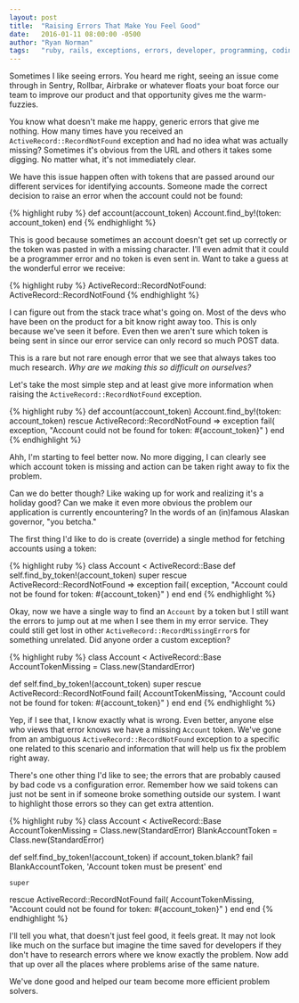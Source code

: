 ```yaml
---
layout: post
title:  "Raising Errors That Make You Feel Good"
date:   2016-01-11 08:00:00 -0500
author: "Ryan Norman"
tags:   "ruby, rails, exceptions, errors, developer, programming, coding"
---
```

Sometimes I like seeing errors. You heard me right, seeing an issue come through
in Sentry, Rollbar, Airbrake or whatever floats your boat force our team to
improve our product and that opportunity gives me the warm-fuzzies.

You know what doesn't make me happy, generic errors that give me nothing. How
many times have you received an `ActiveRecord::RecordNotFound` exception and had
no idea what was actually missing? Sometimes it's obvious from the URL and others
it takes some digging. No matter what, it's not immediately clear.

We have this issue happen often with tokens that are passed around our different
services for identifying accounts. Someone made the correct decision to raise
an error when the account could not be found:

{% highlight ruby %}
def account(account_token)
  Account.find_by!(token: account_token)
end
{% endhighlight %}

This is good because sometimes an account doesn't get set up correctly or the
token was pasted in with a missing character. I'll even admit that it could be
a programmer error and no token is even sent in. Want to take a guess at the
wonderful error we receive:

{% highlight ruby %}
ActiveRecord::RecordNotFound: ActiveRecord::RecordNotFound
{% endhighlight %}

I can figure out from the stack trace what's going on. Most of the devs who have
been on the product for a bit know right away too. This is only because we've seen
it before. Even then we aren't sure which token is being sent in since our error
service can only record so much POST data.

This is a rare but not rare enough error that we see that always takes too much
research. *Why are we making this so difficult on ourselves?*

Let's take the most simple step and at least give more information
when raising the `ActiveRecord::RecordNotFound` exception.

{% highlight ruby %}
def account(account_token)
  Account.find_by!(token: account_token)
rescue ActiveRecord::RecordNotFound => exception
  fail(
    exception,
    "Account could not be found for token: #{account_token}"
  )
end
{% endhighlight %}

Ahh, I'm starting to feel better now. No more digging, I can clearly see which
account token is missing and action can be taken right away to fix the problem.

Can we do better though? Like waking up for work and realizing it's a holiday good?
Can we make it even more obvious the problem our application is currently
encountering? In the words of an (in)famous Alaskan governor, "you betcha."

The first thing I'd like to do is create (override) a single method for fetching
accounts using a token:

{% highlight ruby %}
class Account < ActiveRecord::Base
  def self.find_by_token!(account_token)
    super
  rescue ActiveRecord::RecordNotFound => exception
    fail(
      exception,
      "Account could not be found for token: #{account_token}"
    )
  end
end
{% endhighlight %}

Okay, now we have a single way to find an `Account` by a token but I still want the
errors to jump out at me when I see them in my error service. They could still get
lost in other `ActiveRecord::RecordMissingError`s for something unrelated. Did
anyone order a custom exception?

{% highlight ruby %}
class Account < ActiveRecord::Base
  AccountTokenMissing = Class.new(StandardError)

  def self.find_by_token!(account_token)
    super
  rescue ActiveRecord::RecordNotFound
    fail(
      AccountTokenMissing,
      "Account could not be found for token: #{account_token}"
    )
  end
end
{% endhighlight %}

Yep, if I see that, I know exactly what is wrong. Even better, anyone else who
views that error knows we have a missing `Account` token. We've gone from an ambiguous
`ActiveRecord::RecordNotFound` exception to a specific one related to this scenario
and information that will help us fix the problem right away.

There's one other thing I'd like to see; the errors that are probably caused by
bad code vs a configuration error. Remember how we said tokens can just not be
sent in if someone broke something outside our system. I want to
highlight those errors so they can get extra attention.

{% highlight ruby %}
class Account < ActiveRecord::Base
  AccountTokenMissing = Class.new(StandardError)
  BlankAccountToken   = Class.new(StandardError)

  def self.find_by_token!(account_token)
    if account_token.blank?
      fail BlankAccountToken, 'Account token must be present'
    end

    super
  rescue ActiveRecord::RecordNotFound
    fail(
      AccountTokenMissing,
      "Account could not be found for token: #{account_token}"
    )
  end
end
{% endhighlight %}

I'll tell you what, that doesn't just feel good, it feels great. It may not look
like much on the surface but imagine the time saved for developers if they don't
have to research errors where we know exactly the problem. Now add that up over
all the places where problems arise of the same nature.

We've done good and helped our team become more efficient problem solvers.
